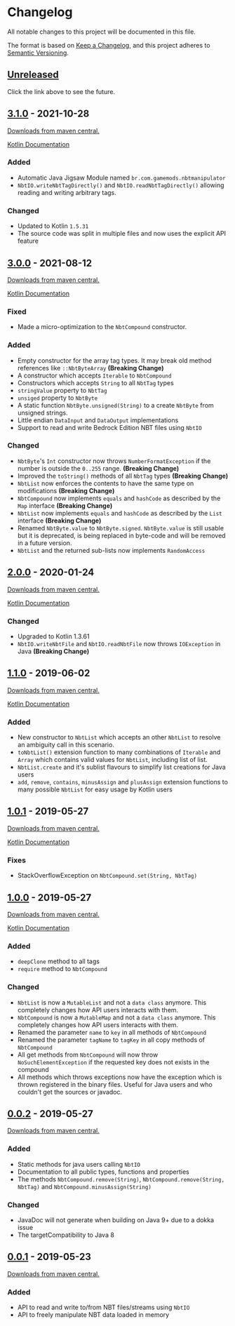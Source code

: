 # Changelog
All notable changes to this project will be documented in this file.

The format is based on [Keep a Changelog](https://keepachangelog.com/en/1.0.0/),
and this project adheres to [Semantic Versioning](https://semver.org/spec/v2.0.0.html).

## [Unreleased]
Click the link above to see the future.

## [3.1.0] - 2021-10-28
[Downloads from maven central.][Download 3.1.0]

[Kotlin Documentation][KDoc 3.1.0]

### Added
- Automatic Java Jigsaw Module named `br.com.gamemods.nbtmanipulator`
- `NbtIO.writeNbtTagDirectly()` and `NbtIO.readNbtTagDirectly()` allowing reading and writing arbitrary tags.

### Changed
- Updated to Kotlin `1.5.31`
- The source code was split in multiple files and now uses the explicit API feature

## [3.0.0] - 2021-08-12
[Downloads from maven central.][Download 3.0.0]

[Kotlin Documentation][KDoc 3.0.0]

### Fixed
- Made a micro-optimization to the `NbtCompound` constructor.

### Added
- Empty constructor for the array tag types. It may break old method references like `::NbtByteArray` **(Breaking Change)**
- A constructor which accepts `Iterable` to `NbtCompound`
- Constructors which accepts `String` to all `NbtTag` types
- `stringValue` property to `NbtTag`
- `unsiged` property to `NbtByte` 
- A static function `NbtByte.unsigned(String)` to a create `NbtByte` from unsigned strings.
- Little endian `DataInput` and `DataOutput` implementations
- Support to read and write Bedrock Edition NBT files using `NbtIO`

### Changed
- `NbtByte`'s `Int` constructor now throws `NumberFormatException` if the number is outside the `0..255` range. **(Breaking Change)** 
- Improved the `toString()` methods of all `NbtTag` types **(Breaking Change)**
- `NbtList` now enforces the contents to have the same type on modifications **(Breaking Change)**
- `NbtCompound` now implements `equals` and `hashCode` as described by the `Map` interface **(Breaking Change)**
- `NbtList` now implements `equals` and `hashCode` as described by the `List` interface **(Breaking Change)**
- Renamed `NbtByte.value` to `NbtByte.signed`. `NbtByte.value` is still usable but it is deprecated, 
  is being replaced in byte-code and will be removed in a future version.
- `NbtList` and the returned sub-lists now implements `RandomAccess` 

## [2.0.0] - 2020-01-24
[Downloads from maven central.][Download 2.0.0]

[Kotlin Documentation][KDoc 2.0.0]

### Changed
- Upgraded to Kotlin 1.3.61
- `NbtIO.writeNbtFile` and `NbtIO.readNbtFile` now throws `IOException` in Java **(Breaking Change)** 

## [1.1.0] - 2019-06-02
[Downloads from maven central.][Download 1.1.0]

[Kotlin Documentation][KDoc 1.1.0]

### Added
- New constructor to `NbtList` which accepts an other `NbtList` to resolve an ambiguity call in this scenario.
- `toNbtList()` extension function to many combinations of `Iterable` and `Array` which contains valid values for `NbtList`, including list of list.
- `NbtList.create` and it's sublist flavours to simplify list creations for Java users
- `add`, `remove`, `contains`, `minusAssign` and `plusAssign` extension functions to many possible `NbtList` for easy usage by Kotlin users

## [1.0.1] - 2019-05-27
[Downloads from maven central.][Download 1.0.1]

[Kotlin Documentation][KDoc 1.0.1]

### Fixes
- StackOverflowException on `NbtCompound.set(String, NbtTag)`

## [1.0.0] - 2019-05-27
[Downloads from maven central.][Download 1.0.0]

[Kotlin Documentation][KDoc 1.0.0]
### Added
- `deepClone` method to all tags
- `require` method to `NbtCompound`

### Changed
- `NbtList` is now a `MutableList` and not a `data class` anymore. This completely changes how API users interacts with them.
- `NbtCompound` is now a `MutableMap` and not a `data class` anymore. This completely changes how API users interacts with them.
- Renamed the parameter `name` to `key` in all methods of `NbtCompound`
- Renamed the parameter `tagName` to `tagKey` in all copy methods of `NbtCompound`
- All get methods from `NbtCompound` will now throw `NoSuchElementException` if the requested key does not exists in the compound
- All methods which throws exceptions now have the exception which is thrown registered in the binary files. 
Useful for Java users and who couldn't get the sources or javadoc.


## [0.0.2] - 2019-05-27 
[Downloads from maven central.][Download 0.0.2]
### Added
- Static methods for java users calling `NbtIO`
- Documentation to all public types, functions and properties
- The methods `NbtCompound.remove(String)`, `NbtCompound.remove(String, NbtTag)` and `NbtCompound.minusAssign(String)`

### Changed
- JavaDoc will not generate when building on Java 9+ due to a dokka issue
- The targetCompatibility to Java 8

## [0.0.1] - 2019-05-23
[Downloads from maven central.][Download 0.0.1]
### Added
- API to read and write to/from NBT files/streams using `NbtIO`
- API to freely manipulate NBT data loaded in memory

[Unreleased]: https://github.com/GameModsBR/NBT-Manipulator/compare/v3.1.0...HEAD
[3.1.0]: https://github.com/GameModsBR/NBT-Manipulator/compare/v3.0.0...v3.1.0
[3.0.0]: https://github.com/GameModsBR/NBT-Manipulator/compare/v2.0.0...v3.0.0
[2.0.0]: https://github.com/GameModsBR/NBT-Manipulator/compare/v2.0.0...v3.0.0
[2.0.0]: https://github.com/GameModsBR/NBT-Manipulator/compare/v1.1.1...v2.0.0
[1.1.0]: https://github.com/GameModsBR/NBT-Manipulator/compare/v1.0.1...v1.1.0
[1.0.1]: https://github.com/GameModsBR/NBT-Manipulator/compare/v1.0.0...v1.0.1
[1.0.0]: https://github.com/GameModsBR/NBT-Manipulator/compare/v0.0.2...v1.0.0
[0.0.2]: https://github.com/GameModsBR/NBT-Manipulator/compare/v0.0.1...v0.0.2
[0.0.1]: https://github.com/GameModsBR/NBT-Manipulator/compare/v0.0.0...v0.0.1

[Download 3.1.0]: http://central.maven.org/maven2/br/com/gamemods/nbt-manipulator/3.1.0/
[Download 3.0.0]: http://central.maven.org/maven2/br/com/gamemods/nbt-manipulator/3.0.0/
[Download 2.0.0]: http://central.maven.org/maven2/br/com/gamemods/nbt-manipulator/2.0.0/
[Download 1.1.0]: http://central.maven.org/maven2/br/com/gamemods/nbt-manipulator/1.1.0/
[Download 1.0.1]: http://central.maven.org/maven2/br/com/gamemods/nbt-manipulator/1.0.1/
[Download 1.0.0]: http://central.maven.org/maven2/br/com/gamemods/nbt-manipulator/1.0.0/
[Download 0.0.2]: http://central.maven.org/maven2/br/com/gamemods/nbt-manipulator/0.0.2/
[Download 0.0.1]: http://central.maven.org/maven2/br/com/gamemods/nbt-manipulator/0.0.1/

[KDoc 3.1.0]: https://github.com/GameModsBR/NBT-Manipulator/blob/57941a8f907cd266943140c78203b60f96eb2ade/kdoc/br.com.gamemods.nbtmanipulator/index.md
[KDoc 3.0.0]: https://github.com/GameModsBR/NBT-Manipulator/blob/e4b3e63039419ce9d927dbf2d283f5b56ab762c7/kdoc/br.com.gamemods.nbtmanipulator/index.md
[KDoc 2.0.0]: https://github.com/GameModsBR/NBT-Manipulator/blob/144c1aec6b9fbb2ce7996e200a9637f9b868c8d9/kdoc/br.com.gamemods.nbtmanipulator/index.md
[KDoc 1.1.0]: https://github.com/GameModsBR/NBT-Manipulator/blob/f188707e1d9a5616db1ccd45e892171349ee5a62/kdoc/br.com.gamemods.nbtmanipulator/index.md
[KDoc 1.0.1]: https://github.com/GameModsBR/NBT-Manipulator/blob/51f0f36511b8d4979d5d3e322f2fb766095a174c/kdoc/br.com.gamemods.nbtmanipulator/index.md
[KDoc 1.0.0]: https://github.com/GameModsBR/NBT-Manipulator/blob/0ef42323681f9960cb2c9698d7b8b1d02632691b/kdoc/br.com.gamemods.nbtmanipulator/index.md
